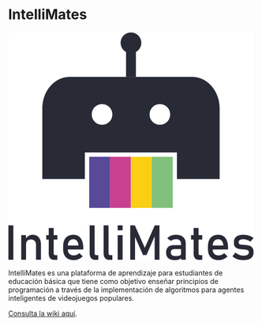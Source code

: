 # IntelliMates
![IntelliMates logo](https://github.com/ArrobaRicardoGE/IntelliMates/blob/main/wiki/assets/LogoClean.png)

IntelliMates es una plataforma de aprendizaje para estudiantes de educación básica que tiene como objetivo enseñar principios de programación a través de la implementación de algoritmos para agentes inteligentes de videojuegos populares. 

[Consulta la wiki aquí](https://github.com/ArrobaRicardoGE/IntelliMates/tree/main/wiki).
